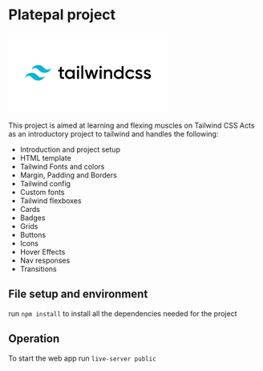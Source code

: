 # Platepal project
![Tailwind-CSS](image.png)

This project is aimed at learning and flexing muscles on Tailwind CSS
Acts as an introductory project to tailwind and handles the following:
- Introduction and project setup
- HTML template
- Tailwind Fonts and colors
- Margin, Padding and Borders
- Tailwind config
- Custom fonts
- Tailwind flexboxes
- Cards
- Badges
- Grids
- Buttons
- Icons
- Hover Effects
- Nav responses
- Transitions

## File setup and environment
run `npm install` to install all the dependencies needed for the project

## Operation
To start the web app run `live-server public`
